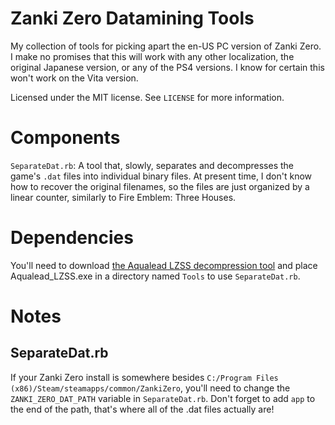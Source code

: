 # Zanki Zero Datamining Tools
My collection of tools for picking apart the en-US PC version of Zanki Zero. I make no promises that this will work with any other localization, the original Japanese version, or any of the PS4 versions. I know for certain this won't work on the Vita version.

Licensed under the MIT license. See `LICENSE` for more information.

# Components
`SeparateDat.rb`: A tool that, slowly, separates and decompresses the game's `.dat` files into individual binary files. At present time, I don't know how to recover the original filenames, so the files are just organized by a linear counter, similarly to Fire Emblem: Three Houses.

# Dependencies
You'll need to download [the Aqualead LZSS decompression tool](https://github.com/Brolijah/Aqualead_LZSS) and place Aqualead_LZSS.exe in a directory named `Tools` to use `SeparateDat.rb`.

# Notes
## SeparateDat.rb
If your Zanki Zero install is somewhere besides `C:/Program Files (x86)/Steam/steamapps/common/ZankiZero`, you'll need to change the `ZANKI_ZERO_DAT_PATH` variable in `SeparateDat.rb`. Don't forget to add `app` to the end of the path, that's where all of the .dat files actually are!